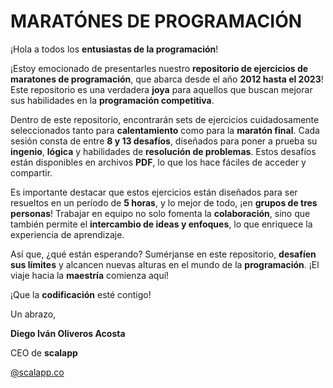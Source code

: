 # MARATÓNES DE PROGRAMACIÓN

¡Hola a todos los **entusiastas de la programación**!

¡Estoy emocionado de presentarles nuestro **repositorio de ejercicios de maratones de programación**, que abarca desde el año **2012 hasta el 2023**! Este repositorio es una verdadera **joya** para aquellos que buscan mejorar sus habilidades en la **programación competitiva**.

Dentro de este repositorio, encontrarán sets de ejercicios cuidadosamente seleccionados tanto para **calentamiento** como para la **maratón final**. Cada sesión consta de entre **8 y 13 desafíos**, diseñados para poner a prueba su **ingenio**, **lógica** y habilidades de **resolución de problemas**. Estos desafíos están disponibles en archivos **PDF**, lo que los hace fáciles de acceder y compartir.

Es importante destacar que estos ejercicios están diseñados para ser resueltos en un período de **5 horas**, y lo mejor de todo, ¡en **grupos de tres personas**! Trabajar en equipo no solo fomenta la **colaboración**, sino que también permite el **intercambio de ideas y enfoques**, lo que enriquece la experiencia de aprendizaje.

Así que, ¿qué están esperando? Sumérjanse en este repositorio, **desafíen sus límites** y alcancen nuevas alturas en el mundo de la **programación**. ¡El viaje hacia la **maestría** comienza aquí!

¡Que la **codificación** esté contigo!

Un abrazo,

**Diego Iván Oliveros Acosta**

CEO de **scalapp**

[@scalapp.co](http://scalapp.co/)
